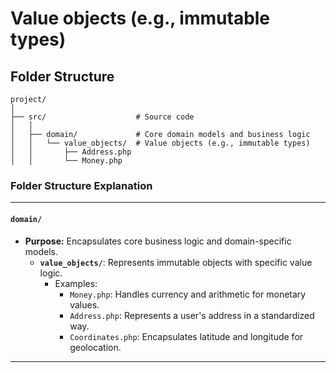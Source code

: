 # Value objects (e.g., immutable types)

## Folder Structure

```
project/
│
├── src/                    # Source code
│   │
│   ├── domain/             # Core domain models and business logic
│   │   └── value_objects/  # Value objects (e.g., immutable types)
│   │       ├── Address.php
│   │       └── Money.php
```


### **Folder Structure Explanation**

* * *

#### **`domain/`**

- **Purpose:** Encapsulates core business logic and domain-specific models.
    - **`value_objects/`**: Represents immutable objects with specific value logic.
        - Examples:
            - `Money.php`: Handles currency and arithmetic for monetary values.
            - `Address.php`: Represents a user's address in a standardized way.
            - `Coordinates.php`: Encapsulates latitude and longitude for geolocation.

* * *
